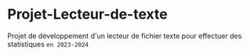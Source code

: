 # Projet-Lecteur-de-texte
Projet de développement d'un lecteur de fichier texte pour effectuer des statistiques `en 2023-2024`
